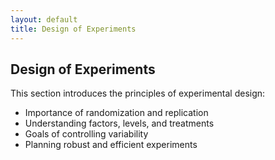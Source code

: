 ```yaml
---
layout: default
title: Design of Experiments
---
```


## Design of Experiments

This section introduces the principles of experimental design:

- Importance of randomization and replication
- Understanding factors, levels, and treatments
- Goals of controlling variability
- Planning robust and efficient experiments
